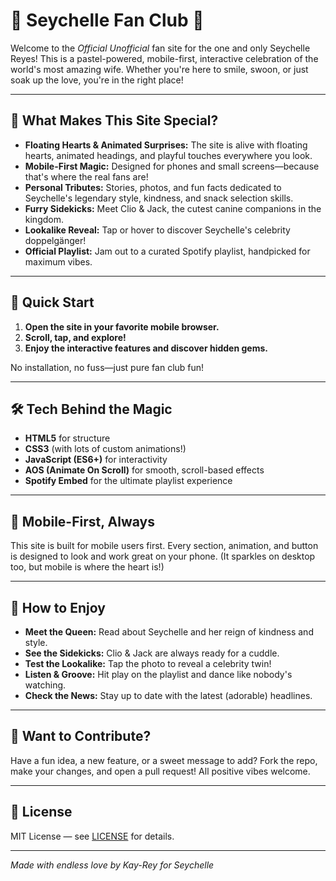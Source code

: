 # 💖 Seychelle Fan Club 💖

Welcome to the _Official Unofficial_ fan site for the one and only Seychelle Reyes! This is a pastel-powered, mobile-first, interactive celebration of the world's most amazing wife. Whether you're here to smile, swoon, or just soak up the love, you're in the right place!

---

## 🌟 What Makes This Site Special?

- **Floating Hearts & Animated Surprises:** The site is alive with floating hearts, animated headings, and playful touches everywhere you look.
- **Mobile-First Magic:** Designed for phones and small screens—because that's where the real fans are!
- **Personal Tributes:** Stories, photos, and fun facts dedicated to Seychelle's legendary style, kindness, and snack selection skills.
- **Furry Sidekicks:** Meet Clio & Jack, the cutest canine companions in the kingdom.
- **Lookalike Reveal:** Tap or hover to discover Seychelle's celebrity doppelgänger!
- **Official Playlist:** Jam out to a curated Spotify playlist, handpicked for maximum vibes.

---

## 🚀 Quick Start

1. **Open the site in your favorite mobile browser.**
2. **Scroll, tap, and explore!**
3. **Enjoy the interactive features and discover hidden gems.**

No installation, no fuss—just pure fan club fun!

---

## 🛠️ Tech Behind the Magic

- **HTML5** for structure
- **CSS3** (with lots of custom animations!)
- **JavaScript (ES6+)** for interactivity
- **AOS (Animate On Scroll)** for smooth, scroll-based effects
- **Spotify Embed** for the ultimate playlist experience

---

## 📱 Mobile-First, Always

This site is built for mobile users first. Every section, animation, and button is designed to look and work great on your phone. (It sparkles on desktop too, but mobile is where the heart is!)

---

## 🎉 How to Enjoy

- **Meet the Queen:** Read about Seychelle and her reign of kindness and style.
- **See the Sidekicks:** Clio & Jack are always ready for a cuddle.
- **Test the Lookalike:** Tap the photo to reveal a celebrity twin!
- **Listen & Groove:** Hit play on the playlist and dance like nobody's watching.
- **Check the News:** Stay up to date with the latest (adorable) headlines.

---

## 🤝 Want to Contribute?

Have a fun idea, a new feature, or a sweet message to add? Fork the repo, make your changes, and open a pull request! All positive vibes welcome.

---

## 📄 License

MIT License — see [LICENSE](LICENSE) for details.

---

_Made with endless love by Kay-Rey for Seychelle_
